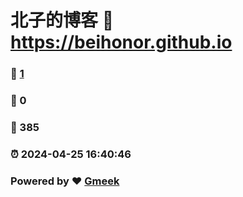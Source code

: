 # 北子的博客 :link: https://beihonor.github.io 
### :page_facing_up: [1](https://beihonor.github.io/tag.html) 
### :speech_balloon: 0 
### :hibiscus: 385 
### :alarm_clock: 2024-04-25 16:40:46 
### Powered by :heart: [Gmeek](https://github.com/Meekdai/Gmeek)
